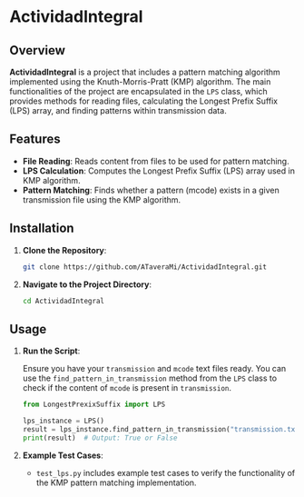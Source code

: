 # ActividadIntegral

## Overview

**ActividadIntegral** is a project that includes a pattern matching algorithm implemented using the Knuth-Morris-Pratt (KMP) algorithm. The main functionalities of the project are encapsulated in the `LPS` class, which provides methods for reading files, calculating the Longest Prefix Suffix (LPS) array, and finding patterns within transmission data.

## Features

- **File Reading**: Reads content from files to be used for pattern matching.
- **LPS Calculation**: Computes the Longest Prefix Suffix (LPS) array used in KMP algorithm.
- **Pattern Matching**: Finds whether a pattern (mcode) exists in a given transmission file using the KMP algorithm.

## Installation

1. **Clone the Repository**:

   ```bash
   git clone https://github.com/ATaveraMi/ActividadIntegral.git
   ```

2. **Navigate to the Project Directory**:

   ```bash
   cd ActividadIntegral
   ```

## Usage

1. **Run the Script**:

   Ensure you have your `transmission` and `mcode` text files ready. You can use the `find_pattern_in_transmission` method from the `LPS` class to check if the content of `mcode` is present in `transmission`.

   ```python
   from LongestPrexixSuffix import LPS

   lps_instance = LPS()
   result = lps_instance.find_pattern_in_transmission("transmission.txt", "mcode.txt")
   print(result)  # Output: True or False
   ```

2. **Example Test Cases**:

   - `test_lps.py` includes example test cases to verify the functionality of the KMP pattern matching implementation.
